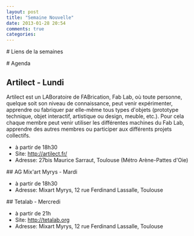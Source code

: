 ```yaml
---
layout: post
title: "Semaine Nouvelle"
date: 2013-01-28 20:54
comments: true
categories: 
---
```


# Liens de la semaines

# Agenda

## Artilect - Lundi

Artilect est un LABoratoire de FABrication, Fab Lab, où toute personne, quelque soit son niveau de connaissance, peut venir expérimenter, apprendre ou fabriquer par elle-même tous types d'objets (prototype technique, objet interactif, artistique ou design, meuble, etc.). Pour cela chaque membre peut venir utiliser les différentes machines du Fab Lab, apprendre des autres membres ou participer aux différents projets collectifs.

* à partir de 18h30
* Site: http://artilect.fr/
* Adresse: 27bis Maurice Sarraut, Toulouse (Métro Arène-Pattes d'Oie)

## AG Mix'art Myrys - Mardi 

* à partir de 18h30
* Adresse: Mixart Myrys, 12 rue Ferdinand Lassalle, Toulouse

## Tetalab - Mercredi

* à partir de 21h
* Site: http://tetalab.org
* Adresse: Mixart Myrys, 12 rue Ferdinand Lassalle, Toulouse

